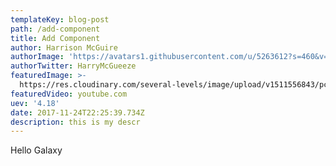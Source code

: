```yaml
---
templateKey: blog-post
path: /add-component
title: Add Component
author: Harrison McGuire
authorImage: 'https://avatars1.githubusercontent.com/u/5263612?s=460&v=4'
authorTwitter: HarryMcGueeze
featuredImage: >-
  https://res.cloudinary.com/several-levels/image/upload/v1511556843/pc-setup_qawyye.jpg
featuredVideo: youtube.com
uev: '4.18'
date: 2017-11-24T22:25:39.734Z
description: this is my descr
---
```

Hello Galaxy
